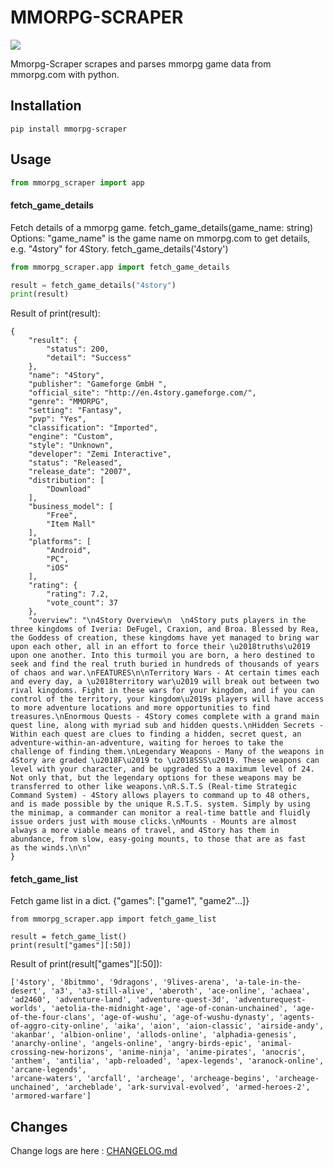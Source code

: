 # MMORPG-SCRAPER

<img src="https://img.shields.io/badge/Python-3776AB?style=for-the-badge&logo=python&logoColor=white" />

Mmorpg-Scraper scrapes and parses mmorpg game data from mmorpg.com with python.

## Installation
```
pip install mmorpg-scraper
```
## Usage
```python
from mmorpg_scraper import app
```

#### fetch_game_details

Fetch details of a mmorpg game.
fetch_game_details(game_name: string)
Options:
"game_name" is the game name on mmorpg.com to get details, e.g. "4story" for 4Story. fetch_game_details('4story')

```python
from mmorpg_scraper.app import fetch_game_details

result = fetch_game_details("4story")
print(result)
```

Result of print(result):

```
{
    "result": {
        "status": 200,
        "detail": "Success"
    },
    "name": "4Story",
    "publisher": "Gameforge GmbH ",
    "official_site": "http://en.4story.gameforge.com/",
    "genre": "MMORPG",
    "setting": "Fantasy",
    "pvp": "Yes",
    "classification": "Imported",
    "engine": "Custom",
    "style": "Unknown",
    "developer": "Zemi Interactive",
    "status": "Released",
    "release_date": "2007",
    "distribution": [
        "Download"
    ],
    "business_model": [
        "Free",
        "Item Mall"
    ],
    "platforms": [
        "Android",
        "PC",
        "iOS"
    ],
    "rating": {
        "rating": 7.2,
        "vote_count": 37
    },
    "overview": "\n4Story Overview\n  \n4Story puts players in the three kingdoms of Iveria: DeFugel, Craxion, and Broa. Blessed by Rea, the Goddess of creation, these kingdoms have yet managed to bring war upon each other, all in an effort to force their \u2018truths\u2019 upon one another. Into this turmoil you are born, a hero destined to seek and find the real truth buried in hundreds of thousands of years of chaos and war.\nFEATURES\n\nTerritory Wars - At certain times each and every day, a \u2018territory war\u2019 will break out between two rival kingdoms. Fight in these wars for your kingdom, and if you can control of the territory, your kingdom\u2019s players will have access to more adventure locations and more opportunities to find treasures.\nEnormous Quests - 4Story comes complete with a grand main quest line, along with myriad sub and hidden quests.\nHidden Secrets - Within each quest are clues to finding a hidden, secret quest, an adventure-within-an-adventure, waiting for heroes to take the challenge of finding them.\nLegendary Weapons - Many of the weapons in 4Story are graded \u2018F\u2019 to \u2018SSS\u2019. These weapons can level with your character, and be upgraded to a maximum level of 24. 
Not only that, but the legendary options for these weapons may be transferred to other like weapons.\nR.S.T.S (Real-time Strategic Command System) - 4Story allows players to command up to 48 others, and is made possible by the unique R.S.T.S. system. Simply by using the minimap, a commander can monitor a real-time battle and fluidly issue orders just with mouse clicks.\nMounts - Mounts are almost always a more viable means of travel, and 4Story has them in abundance, from slow, easy-going mounts, to those that are as fast 
as the winds.\n\n"
}

```

#### fetch_game_list
Fetch game list in a dict. {"games": ["game1", "game2"...]}
```
from mmorpg_scraper.app import fetch_game_list

result = fetch_game_list()
print(result["games"][:50])
```

Result of print(result["games"][:50]):

```
['4story', '8bitmmo', '9dragons', '9lives-arena', 'a-tale-in-the-desert', 'a3', 'a3-still-alive', 'aberoth', 'ace-online', 'achaea', 'ad2460', 'adventure-land', 'adventure-quest-3d', 'adventurequest-worlds', 'aetolia-the-midnight-age', 'age-of-conan-unchained', 'age-of-the-four-clans', 'age-of-wushu', 'age-of-wushu-dynasty', 'agents-of-aggro-city-online', 'aika', 'aion', 'aion-classic', 'airside-andy', 'akanbar', 'albion-online', 'allods-online', 'alphadia-genesis', 'anarchy-online', 'angels-online', 'angry-birds-epic', 'animal-crossing-new-horizons', 'anime-ninja', 'anime-pirates', 'anocris', 'anthem', 'antilia', 'apb-reloaded', 'apex-legends', 'aranock-online', 'arcane-legends', 
'arcane-waters', 'arcfall', 'archeage', 'archeage-begins', 'archeage-unchained', 'archeblade', 'ark-survival-evolved', 'armed-heroes-2', 'armored-warfare']
```

## Changes
Change logs are here : [CHANGELOG.md](CHANGELOG.md)